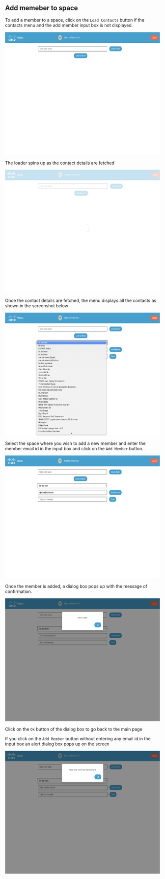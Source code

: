 ## Add memeber to space

To add a member to a space, click on the `Load Contacts` button if the contacts menu and the add member input box is not displayed.

<p align="center">
    <img src="home.png" height="400px" alt="home" />
</p>

The loader spins up as the contact details are fetched

<p align="center">
    <img src="loader.png" height="400px" alt="loader" />
</p>

Once the contact details are fetched, the menu displays all the contacts as shown in the screenshot below

<p align="center">
    <img src="contacts.png" height="400px" alt="contacts" />
</p>

Select the space where you wish to add a new member and enter the member email id in the input box and click on the `Add Member` button.

<p align="center">
    <img src="addmember.png" height="400px" alt="add member" />
</p>

Once the member is added, a dialog box pops up with the message of confirmation.

<p align="center">
    <img src="memberadded.png" height="400px" alt="member added" />
</p>

Click on the `Ok` button of the dialog box to go back to the main page

If you click on the `Add Member` button without entering any email id in the input box an alert dialog box pops up on the screen

<p align="center">
    <img src="addmemberalert.png" height="400px" alt="add member alert" />
</p>